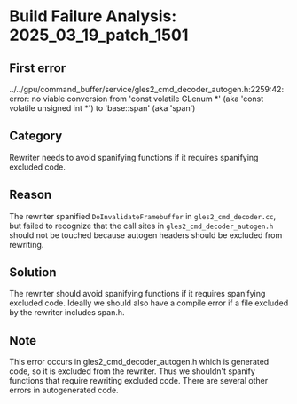 # Build Failure Analysis: 2025_03_19_patch_1501

## First error

../../gpu/command_buffer/service/gles2_cmd_decoder_autogen.h:2259:42: error: no viable conversion from 'const volatile GLenum *' (aka 'const volatile unsigned int *') to 'base::span<const volatile GLenum>' (aka 'span<const volatile unsigned int>')

## Category
Rewriter needs to avoid spanifying functions if it requires spanifying excluded code.

## Reason
The rewriter spanified `DoInvalidateFramebuffer` in `gles2_cmd_decoder.cc`, but failed to recognize that the call sites in `gles2_cmd_decoder_autogen.h` should not be touched because autogen headers should be excluded from rewriting.

## Solution
The rewriter should avoid spanifying functions if it requires spanifying excluded code. Ideally we should also have a compile error if a file excluded by the rewriter includes span.h.

## Note
This error occurs in gles2_cmd_decoder_autogen.h which is generated code, so it is excluded from the rewriter. Thus we shouldn't spanify functions that require rewriting excluded code. There are several other errors in autogenerated code.